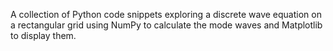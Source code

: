 A collection of Python code snippets exploring a discrete wave equation on a rectangular grid using NumPy to calculate the mode waves and Matplotlib to display them.
